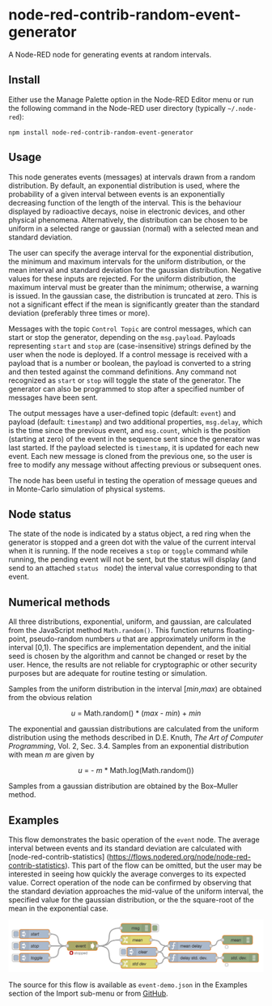 # node-red-contrib-random-event-generator
A Node-RED node for generating events at random intervals.
## Install
Either use the Manage Palette option in the Node-RED Editor menu or run the following command in the Node-RED user directory (typically `~/.node-red`):

    npm install node-red-contrib-random-event-generator
## Usage
This node generates events (messages) at intervals drawn from a random distribution. By default, an exponential distribution is used, where the probability of a given interval between events is an exponentially decreasing function of the length of the interval. This is the behaviour displayed by radioactive decays, noise in electronic devices, and other physical phenomena. Alternatively, the distribution can be chosen to be uniform in a selected range or gaussian (normal) with a selected mean and standard deviation.

The user can specify the average interval for the exponential distribution, the minimum and maximum intervals for the uniform distribution, or the mean interval and standard deviation for the gaussian distribution. Negative values for these inputs are rejected. For the uniform distribution, the maximum interval must be greater than the minimum; otherwise, a warning is issued. In the gaussian case, the distribution is truncated at zero. This is not a significant effect if the mean is significantly greater than the standard deviation (preferably three times or more).

Messages with the topic <code>Control Topic</code> are control messages, which can start or stop the generator, depending on the `msg.payload`. Payloads representing `start` and `stop` are (case-insensitive) strings defined by the user when the node is deployed. If a control message is received with a payload that is a number or boolean, the payload is converted to a string and then tested against the command definitions. Any command not recognized as `start` or `stop` will toggle the state of the generator. The generator can also be programmed to stop after a specified number of messages have been sent.

The output messages have a user-defined topic (default: `event`) and payload (default: `timestamp`) and two additional properties, `msg.delay`, which is the time since the previous event, and `msg.count`, which is the position (starting at zero) of the event in the sequence sent since the generator was last started. If the payload selected is `timestamp`, it is updated for each new event. Each new message is cloned from the previous one, so the user is free to modify any message without affecting previous or subsequent ones.

The node has been useful in testing the operation of message queues and in Monte-Carlo simulation of physical systems.

## Node status
The state of the node is indicated by a status object, a red ring when the generator is stopped and a green dot with the value of the current interval when it is running. If the node receives a `stop` or `toggle` command while running, the pending event will not be sent, but the status will display (and send to an attached `status ` node) the interval value corresponding to that event.

## Numerical methods
All three distributions, exponential, uniform, and gaussian, are calculated from the JavaScript method `Math.random()`. This function returns floating-point, pseudo-random numbers *u* that are approximately uniform in the interval [0,1). The specifics are implementation dependent, and the initial seed is chosen by the algorithm and cannot be changed or reset by the user. Hence, the results are not reliable for cryptographic or other security purposes but are adequate for routine testing or simulation. 


Samples from the uniform distribution in the interval [*min*,*max*) are obtained from the obvious relation
<p><div align="center">
<i>u</i> = Math.random() * (<i>max</i> - <i>min</i>) + <i>min</i>
</div></p>
The exponential and gaussian distributions are calculated from the uniform distribution using the methods described in D.E. Knuth, <i>The Art of Computer Programming</i>, Vol. 2, Sec. 3.4. Samples from an exponential distribution with mean <i>m</i> are given by
<p><div align = "center">
<i>u</i> = - <i>m</i> * Math.log(Math.random())
</div></p>
Samples from a gaussian distribution are obtained by the Box–Muller method.

## Examples
This flow demonstrates the basic operation of the `event` node. The average interval between events and its standard deviation are calculated with [node-red-contrib-statistics] (https://flows.nodered.org/node/node-red-contrib-statistics). This part of the flow can be omitted, but the user may be interested in seeing how quickly the average converges to its expected value. Correct operation of the node can be confirmed by observing that the standard deviation approaches the mid-value of the uniform interval, the specified value for the gaussian distribution, or the the square-root of the mean in the exponential case.

<img src="https://github.com/drmibell/node-red-contrib-random-event-generator/blob/master/screenshots/event-demo.png?raw=true"/>

The source for this flow is available as `event-demo.json` in the Examples section of the  Import sub-menu or from [GitHub](https://github.com/drmibell/node-red-contrib-random-event-generator/blob/master/examples/event-demo.json).